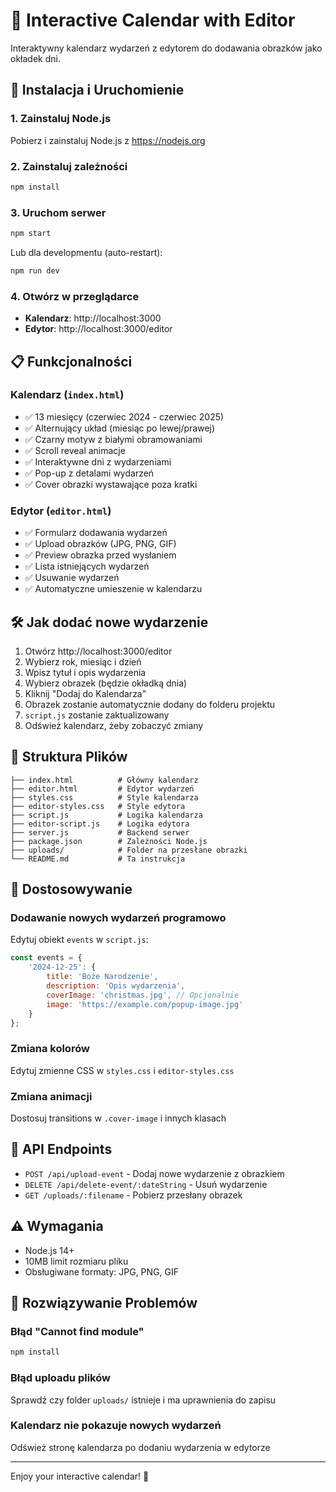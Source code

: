 # 📅 Interactive Calendar with Editor

Interaktywny kalendarz wydarzeń z edytorem do dodawania obrazków jako okładek dni.

## 🚀 Instalacja i Uruchomienie

### 1. Zainstaluj Node.js
Pobierz i zainstaluj Node.js z https://nodejs.org

### 2. Zainstaluj zależności
```bash
npm install
```

### 3. Uruchom serwer
```bash
npm start
```

Lub dla developmentu (auto-restart):
```bash
npm run dev
```

### 4. Otwórz w przeglądarce
- **Kalendarz**: http://localhost:3000
- **Edytor**: http://localhost:3000/editor

## 📋 Funkcjonalności

### Kalendarz (`index.html`)
- ✅ 13 miesięcy (czerwiec 2024 - czerwiec 2025)
- ✅ Alternujący układ (miesiąc po lewej/prawej)
- ✅ Czarny motyw z białymi obramowaniami
- ✅ Scroll reveal animacje
- ✅ Interaktywne dni z wydarzeniami
- ✅ Pop-up z detalami wydarzeń
- ✅ Cover obrazki wystawające poza kratki

### Edytor (`editor.html`)
- ✅ Formularz dodawania wydarzeń
- ✅ Upload obrazków (JPG, PNG, GIF)
- ✅ Preview obrazka przed wysłaniem
- ✅ Lista istniejących wydarzeń
- ✅ Usuwanie wydarzeń
- ✅ Automatyczne umieszenie w kalendarzu

## 🛠️ Jak dodać nowe wydarzenie

1. Otwórz http://localhost:3000/editor
2. Wybierz rok, miesiąc i dzień
3. Wpisz tytuł i opis wydarzenia
4. Wybierz obrazek (będzie okładką dnia)
5. Kliknij "Dodaj do Kalendarza"
6. Obrazek zostanie automatycznie dodany do folderu projektu
7. `script.js` zostanie zaktualizowany
8. Odśwież kalendarz, żeby zobaczyć zmiany

## 📁 Struktura Plików

```
├── index.html          # Główny kalendarz
├── editor.html         # Edytor wydarzeń
├── styles.css          # Style kalendarza
├── editor-styles.css   # Style edytora
├── script.js           # Logika kalendarza
├── editor-script.js    # Logika edytora
├── server.js           # Backend serwer
├── package.json        # Zależności Node.js
├── uploads/            # Folder na przesłane obrazki
└── README.md           # Ta instrukcja
```

## 🎨 Dostosowywanie

### Dodawanie nowych wydarzeń programowo
Edytuj obiekt `events` w `script.js`:
```javascript
const events = {
    '2024-12-25': {
        title: 'Boże Narodzenie',
        description: 'Opis wydarzenia',
        coverImage: 'christmas.jpg', // Opcjonalnie
        image: 'https://example.com/popup-image.jpg'
    }
};
```

### Zmiana kolorów
Edytuj zmienne CSS w `styles.css` i `editor-styles.css`

### Zmiana animacji
Dostosuj transitions w `.cover-image` i innych klasach

## 🔧 API Endpoints

- `POST /api/upload-event` - Dodaj nowe wydarzenie z obrazkiem
- `DELETE /api/delete-event/:dateString` - Usuń wydarzenie
- `GET /uploads/:filename` - Pobierz przesłany obrazek

## ⚠️ Wymagania

- Node.js 14+
- 10MB limit rozmiaru pliku
- Obsługiwane formaty: JPG, PNG, GIF

## 🐛 Rozwiązywanie Problemów

### Błąd "Cannot find module"
```bash
npm install
```

### Błąd uploadu plików
Sprawdź czy folder `uploads/` istnieje i ma uprawnienia do zapisu

### Kalendarz nie pokazuje nowych wydarzeń
Odśwież stronę kalendarza po dodaniu wydarzenia w edytorze

---

Enjoy your interactive calendar! 🎉 